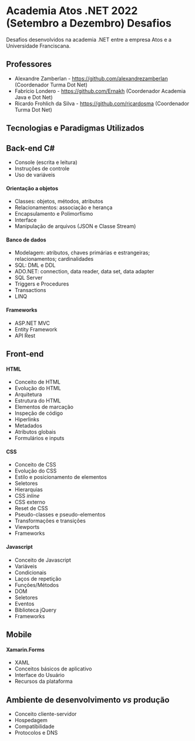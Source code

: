 # Academia Atos .NET 2022 (Setembro a Dezembro) Desafios
Desafios desenvolvidos na academia .NET entre a empresa Atos e a Universidade Franciscana.

## Professores

- Alexandre Zamberlan - https://github.com/alexandrezamberlan (Coordenador Turma Dot Net)
- Fabrício Londero - https://github.com/Ernakh (Coordenador Academia Java e Dot Net)
- Ricardo Frohlich da Silva - https://github.com/ricardosma (Coordenador Turma Dot Net)

## Tecnologias e Paradigmas Utilizados

## Back-end C#
- Console (escrita e leitura)
- Instruções de controle
- Uso de variáveis

#### Orientação a objetos

- Classes: objetos, métodos, atributos
- Relacionamentos: associação e herança
- Encapsulamento e Polimorfismo
- Interface
- Manipulação de arquivos (JSON e Classe Stream)

#### Banco de dados

- Modelagem: atributos, chaves primárias e estrangeiras; relacionamentos; cardinalidades
- SQL: DML e DDL
- ADO.NET: connection, data reader, data set, data adapter
- SQL Server
- Triggers e Procedures
- Transactions
- LINQ

#### Frameworks

- ASP.NET MVC
- Entity Framework
- API Rest

## Front-end

#### HTML
- Conceito de HTML
- Evolução do HTML
- Arquitetura
- Estrutura do HTML
- Elementos de marcação
- Inspeção de código
- Hiperlinks
- Metadados
- Atributos globais
- Formulários e inputs

#### CSS

- Conceito de CSS
- Evolução do CSS
- Estilo e posicionamento de elementos
- Seletores
- Hierarquias
- CSS *inline*
- CSS externo
- Reset de CSS
- Pseudo-classes e pseudo-elementos
- Transformações e transições
- Viewports
- Frameworks

#### Javascript
- Conceito de Javascript
- Variáveis
- Condicionais
- Laços de repetição
- Funções/Métodos
- DOM
- Seletores
- Eventos
- Biblioteca jQuery
- Frameworks

## Mobile
#### Xamarin.Forms
- XAML
- Conceitos básicos de aplicativo
- Interface do Usuário
- Recursos da plataforma

## Ambiente de desenvolvimento *vs* produção
- Conceito cliente-servidor
- Hospedagem
- Compatibilidade
- Protocolos e DNS
